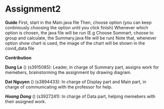 # Assignment2
**Guide**
	First, start in the Main.java file
	Then, choose option (you can keep continiously choosing the option until you click finish)
	Whenever which option is chosen, the java file will be run (E.g Choose Summart, choose to group and calculate, the Summary.java file will be run)
	Note that, whenever option show chart is used, the image of the chart will be shown in the covid_data file

**Contribution** 

**Dung Le** () (s3915085): Leader, in charge of Summary part, assigns work for memebers, brainstorming the assignment by drawing diagram.

**Dat Nguyen** () (s3894433): In charge of Display part and Main part, in charge of communicating with the professor for help.

***Hoang Dang*** () (s3927241): In charge of Data part, helping memebers with their assigned work.


